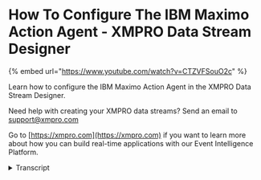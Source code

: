 # How To Configure The IBM Maximo Action Agent - XMPRO Data Stream Designer
{% embed url="https://www.youtube.com/watch?v=CTZVFSouO2c" %}

Learn how to configure the IBM Maximo Action Agent in the XMPRO Data Stream Designer. 

Need help with creating your XMPRO data streams? Send an email to support@xmpro.com 

Go to [https://xmpro.com](https://xmpro.com) if you want to learn more about how you can build real-time applications with our Event Intelligence Platform.
<details>
<summary>Transcript</summary>we are going to do here is look at how

to set up and configure the IBM maximum

action agent what this agent does it

allows you to insert records into an IBM

Maximus system these records that I want

to insert is currently located within

the CSV file so I have set up a CSV

listener to retrieve them what I now

want to do is to set up my IBM maximum

agent so I'm going to search for it in

the tool box you'll find it under action

agents to add this agent to your data

stream click on it and drag it to the

canvas connect the output end point of

the first edge into the input in point

of the second you will know that this

agent has been given a default name to

be nine this I can click on the white

space and start typing click somewhere

else on the canvas and click Save to

configure this agent double click on it

first make sure you using the correct

collection if you'd like to change this

just select another one from the

drop-down next we need to provide the

URL of the Maxima instance you'd like to

connect to then add your username and

password next you need to select the

indication method you'd like to use I'm

just going to leave it as native then

you need to select the object that you'd

like to write to write the data to

click apply click Save
</details>